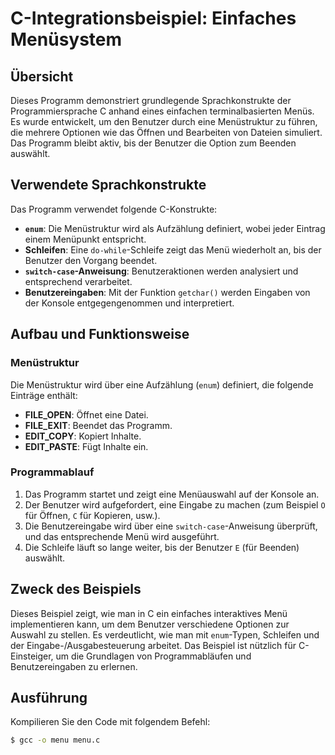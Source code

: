 # C-Integrationsbeispiel: Einfaches Menüsystem

## Übersicht

Dieses Programm demonstriert grundlegende Sprachkonstrukte der Programmiersprache C 
anhand eines einfachen terminalbasierten Menüs. Es wurde entwickelt, um den Benutzer 
durch eine Menüstruktur zu führen, die mehrere Optionen wie das Öffnen und Bearbeiten 
von Dateien simuliert. Das Programm bleibt aktiv, bis der Benutzer die Option zum 
Beenden auswählt.

## Verwendete Sprachkonstrukte

Das Programm verwendet folgende C-Konstrukte:

- **`enum`**: Die Menüstruktur wird als Aufzählung definiert, wobei jeder Eintrag einem Menüpunkt entspricht.
- **Schleifen**: Eine `do-while`-Schleife zeigt das Menü wiederholt an, bis der Benutzer den Vorgang beendet.
- **`switch-case`-Anweisung**: Benutzeraktionen werden analysiert und entsprechend verarbeitet.
- **Benutzereingaben**: Mit der Funktion `getchar()` werden Eingaben von der Konsole entgegengenommen und interpretiert.

## Aufbau und Funktionsweise

### Menüstruktur
Die Menüstruktur wird über eine Aufzählung (`enum`) definiert, die folgende Einträge enthält:

- **FILE_OPEN**: Öffnet eine Datei.
- **FILE_EXIT**: Beendet das Programm.
- **EDIT_COPY**: Kopiert Inhalte.
- **EDIT_PASTE**: Fügt Inhalte ein.

### Programmablauf
1. Das Programm startet und zeigt eine Menüauswahl auf der Konsole an.
2. Der Benutzer wird aufgefordert, eine Eingabe zu machen (zum Beispiel `O` für Öffnen, `C` für Kopieren, usw.).
3. Die Benutzereingabe wird über eine `switch-case`-Anweisung überprüft, und das entsprechende Menü wird ausgeführt.
4. Die Schleife läuft so lange weiter, bis der Benutzer `E` (für Beenden) auswählt.

## Zweck des Beispiels

Dieses Beispiel zeigt, wie man in C ein einfaches interaktives Menü implementieren kann, um dem Benutzer verschiedene Optionen zur Auswahl zu stellen. Es verdeutlicht, wie man mit `enum`-Typen, Schleifen und der Eingabe-/Ausgabesteuerung arbeitet. Das Beispiel ist nützlich für C-Einsteiger, um die Grundlagen von Programmabläufen und Benutzereingaben zu erlernen.


## Ausführung

Kompilieren Sie den Code mit folgendem Befehl:

```bash
$ gcc -o menu menu.c
```